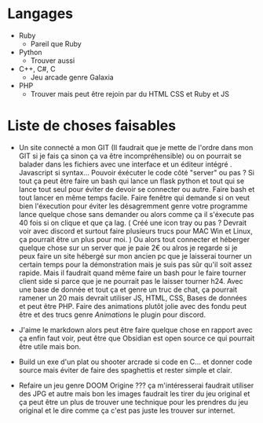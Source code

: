 # Langages
- Ruby 
	- Pareil que Ruby
- Python 
	- Trouver aussi
- C++, C#, C
	- Jeu arcade genre Galaxia
- PHP 
	- Trouver mais peut être rejoin par du HTML CSS et Ruby et JS

# Liste de choses faisables
- Un site connecté a mon GIT (Il faudrait que je mette de l'ordre dans mon GIT si je fais ça sinon ça va être incompréhensible) ou on pourrait se balader dans les fichiers avec une interface et un éditeur intégré . Javascript si syntax... Pouvoir éxécuter le code côté "server" ou pas ? Si tout ça peut être faire un bash qui lance un flask python et tout qui se lance tout seul pour éviter de devoir se connecter ou autre. Faire bash et tout lancer en même temps facile. Faire fenêtre qui demande si on veut bien l'éxecution pour éviter les désagremment genre votre programme lance quelque chose sans demander ou alors comme ça il s'éxecute pas 40 fois si on clique et que ça lag. 
  ( Créé une icon tray ou pas ? Devrait  voir avec discord et surtout faire plusieurs trucs pour MAC Win et Linux, ça pourrait être un plus pour moi. )
  Ou alors tout connecter et héberger quelque chose sur un server que je paie 2€ ou alros je regarde si je peux faire un site hébergé sur mon ancien pc que je laisserai tourner un certain temps pour la démonstration mais je suis pas sûr qu'il soit assez rapide. Mais il faudrait quand même faire un bash pour le faire tourner client side si parce que je ne pourrait pas le laisser tourner h24. Avec une base de donnée et tout ça et genre un truc de chat, ça pourrait ramener un 20 mais devrait utiliser JS, HTML, CSS, Bases de données et peut être PHP. 
  Faire des animations plutôt jolie avec des fondu peut être et des trucs genre *Animations* le plugin pour discord.

- J'aime le markdown alors peut être faire quelque chose en rapport avec ça enfin faut voir, peut être que Obsidian est open source ce qui pourrait être utile mais bon. 

- Build un exe d'un plat ou shooter arcrade si code en C... et donner code source mais éviter de faire des spaghettis et rester simple et clair.
- Refaire un jeu genre DOOM Origine ??? ça m'intéresserai faudrait utiliser des JPG et autre mais bon les images faudrait les tirer du jeu original et ça peut être un plus de trouver une technique pour les prendres du jeu original et le dire comme ça c'est pas juste les trouver sur internet.
